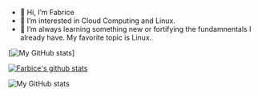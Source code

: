 - 👋 Hi, I’m Fabrice
- 👀 I’m interested in Cloud Computing and Linux.
- 🌱 I’m always learning something new or fortifying the fundamnentals I already have. My favorite topic is Linux.

[![My GitHub stats](https://fabr1ce.github.io/sthats_me)]

<a href="https://github.com/anuraghazra/github-readme-stats"><img align="center" src="https://github-readme-stats.vercel.app/api?username=fabr1ce&show_icons=true&include_all_commits=true&theme=buefy&hide_border=true" alt="Farbice's github stats" /></a>

![My GitHub stats](https://github-readme-stats.vercel.app/api?username=fabr1ce)

<!---
Fabr1ce/Fabr1ce is a ✨ special ✨ repository because its `README.md` (this file) appears on your GitHub profile.
You can click the Preview link to take a look at your changes.
--->
